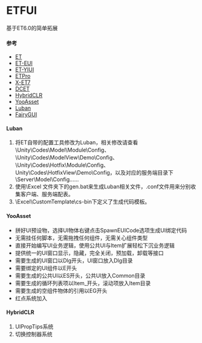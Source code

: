 # ETFUI
基于ET6.0的简单拓展

#### 参考
- [ET](https://github.com/egametang/ET)
- [ET-EUI](https://github.com/zzjfengqing/ET-EUI)
- [ET-YIUI](https://github.com/LiShengYang-yiyi/YIUI/tree/YIUI-ET7.2)
- [ETPro](https://github.com/526077247/ETPro)
- [X-ET7](https://github.com/IcePower/X-ET7)
- [DCET](https://github.com/DukeChiang/DCET)
- [HybridCLR](https://github.com/focus-creative-games/hybridclr)
- [YooAsset](https://github.com/tuyoogame/YooAsset)
- [Luban](https://github.com/focus-creative-games/luban)
- [FairyGUI](https://www.fairygui.com/)

#### Luban
1.  将ET自带的配置工具修改为Luban，相关修改请查看\Unity\Codes\Model\Module\Config、\Unity\Codes\ModelView\Demo\Config、
\Unity\Codes\Hotfix\Module\Config、Unity\Codes\HotfixView\Demo\Config，以及对应的服务端目录下\Server\Model\Config......
2.  使用\Excel 文件夹下的gen.bat来生成Luban相关文件，.conf文件用来分别收集客户端、服务端配表。
3.  \Excel\CustomTemplate\cs-bin下定义了生成代码模板。
#### YooAsset
-  拼好UI预设物，选择UI物体右键点击SpawnEUICode选项生成UI绑定代码  
-  无需挂任何脚本，无需拖拽任何组件，无需关心组件类型
-  直接开始编写UI业务逻辑，使用公共UI与Item扩展轻松下沉业务逻辑
-  提供统一的UI窗口显示，隐藏，完全关闭，预加载，卸载等接口
-  需要生成的UI窗口以Dlg开头，UI窗口放入Dlg目录
-  需要绑定的UI组件以E开头  
-  需要生成的公共UI以ES开头，公共UI放入Common目录
-  需要生成的循环列表项以Item_开头，滚动项放入Item目录
-  需要生成的空组件物体的引用以EG开头  
-  红点系统加入
#### HybridCLR
1.  UIPropTips系统
2.  切换控制器系统


